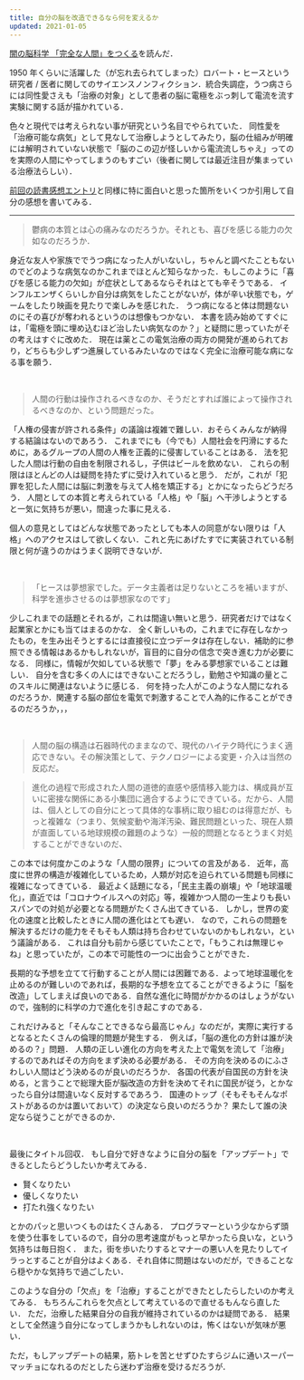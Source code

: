 ```yaml
---
title: 自分の脳を改造できるなら何を変えるか
updated: 2021-01-05
---
```


[闇の脳科学 「完全な人間」をつくる](https://www.amazon.co.jp/dp/B08L36HFWY/)を読んだ．

1950 年くらいに活躍した（が忘れ去られてしまった）ロバート・ヒースという研究者 / 医者に関してのサイエンスノンフィクション．統合失調症，うつ病さらには同性愛さえも「治療の対象」として患者の脳に電極をぶっ刺して電流を流す実験に関する話が描かれている．

色々と現代では考えられない事が研究という名目でやられていた．
同性愛を「治療可能な病気」として見なして治療しようとしてみたり，脳の仕組みが明確には解明されていない状態で「脳のこの辺が怪しいから電流流しちゃえ」ってのを実際の人間にやってしまうのもすごい（後者に関しては最近注目が集まっている治療法らしい）．

[前回の読書感想エントリ](https://sotaro.io/ja/science-and-buddhism)と同様に特に面白いと思った箇所をいくつか引用して自分の感想を書いてみる．

---

> 鬱病の本質とは心の痛みなのだろうか。それとも、喜びを感じる能力の欠如なのだろうか．

身近な友人や家族ででうつ病になった人がいないし，ちゃんと調べたこともないのでどのような病気なのかこれまでほとんど知らなかった．もしこのように「喜びを感じる能力の欠如」が症状としてあるならそれはとても辛そうである．
インフルエンザくらいしか自分は病気をしたことがないが，体が辛い状態でも，ゲームをしたり映画を見たりで楽しみを感じれた．
うつ病になると体は問題ないのにその喜びが奪われるというのは想像もつかない．
本書を読み始めてすぐには，「電極を頭に埋め込むほど治したい病気なのか？」と疑問に思っていたがその考えはすぐに改めた．
現在は薬とこの電気治療の両方の開発が進められており，どちらも少しずつ進展しているみたいなのではなく完全に治療可能な病になる事を願う．

<br/>

> 人間の行動は操作されるべきなのか、そうだとすれば誰によって操作されるべきなのか、という問題だった。

「人権の侵害が許される条件」の議論は複雑で難しい．おそらくみんなが納得する結論はないのであろう．
これまでにも（今でも）人間社会を円滑にするために，あるグループの人間の人権を正義的に侵害していることはある．
法を犯した人間は行動の自由を制限されるし，子供はビールを飲めない．
これらの制限はほとんどの人は疑問を持たずに受け入れていると思う．
だが，これが「犯罪を犯した人間には脳に刺激を与えて人格を矯正する」とかになったらどうだろう．
人間としての本質と考えられている「人格」や「脳」へ干渉しようとすると一気に気持ちが悪い，間違った事に見える．

個人の意見としてはどんな状態であったとしても本人の同意がない限りは「人格」へのアクセスはして欲しくない．これと先にあげたすでに実装されている制限と何が違うのかはうまく説明できないが．

<br/>

> 「ヒースは夢想家でした。データ主義者は足りないところを補いますが、科学を進歩させるのは夢想家なのです」

少しこれまでの話題とそれるが，これは間違い無いと思う．研究者だけではなく起業家とかにも当てはまるのかな．
全く新しいもの，これまでに存在しなかったもの，を生み出そうとするには直接役に立つデータは存在しない．補助的に参照できる情報はあるかもしれないが，盲目的に自分の信念で突き進む力が必要になる．
同様に，情報が欠如している状態で「夢」をみる夢想家でいることは難しい．
自分を含む多くの人にはできないことだろうし，勤勉さや知識の量とこのスキルに関連はないように感じる．
何を持った人がこのような人間になれるのだろうか．関連する脳の部位を電気で刺激することで人為的に作ることができるのだろうか，，，

<br/>

> 人間の脳の構造は石器時代のままなので、現代のハイテク時代にうまく適応できない。その解決策として、テクノロジーによる変更・介入は当然の反応だ。

> 進化の過程で形成された人間の道徳的直感や感情移入能力は、構成員が互いに密接な関係にある小集団に適合するようにできている。だから、人間は、個人としての自分にとって具体的な事柄に取り組むのは得意だが、もっと複雑な（つまり、気候変動や海洋汚染、難民問題といった、現在人類が直面している地球規模の難題のような）一般的問題となるとうまく対処することができないのだ、

この本では何度かこのような「人間の限界」についての言及がある．
近年，高度に世界の構造が複雑化しているため，人類が対応を迫られている問題も同様に複雑になってきている．
最近よく話題になる，「民主主義の崩壊」や「地球温暖化」，直近では「コロナウイルスへの対応」等，複雑かつ人間の一生よりも長いスパンでの対処が必要となる問題がたくさん出てきている．
しかし，世界の変化の速度と比較したときに人間の進化はとても遅い．
なので，これらの問題を解決するだけの能力をそもそも人類は持ち合わせていないのかもしれない，という議論がある．
これは自分も前から感じていたことで，「もうこれは無理じゃね」と思っていたが，この本で可能性の一つに出会うことができた．

長期的な予想を立てて行動することが人間には困難である．よって地球温暖化を止めるのが難しいのであれば，長期的な予想を立てることができるように「脳を改造」してしまえば良いのである．自然な進化に時間がかかるのはしょうがないので，強制的に科学の力で進化を引き起こすのである．

これだけみると「そんなことできるなら最高じゃん」なのだが，実際に実行するとなるとたくさんの倫理的問題が発生する．
例えば，「脳の進化の方針は誰が決めるの？」問題．
人類の正しい進化の方向を考えた上で電気を流して「治療」するのであればその方向をまず決める必要がある．
その方向を決めるのにふさわしい人間はどう決めるのが良いのだろうか．
各国の代表が自国民の方針を決める，と言うことで総理大臣が脳改造の方針を決めてそれに国民が従う，とかなったら自分は間違いなく反対するであろう．
国連のトップ（そもそもそんなポストがあるのかは置いておいて）の決定なら良いのだろうか？
果たして誰の決定なら従うことができるのか．

<br/>

最後にタイトル回収．
もし自分で好きなように自分の脳を「アップデート」できるとしたらどうしたいか考えてみる．

- 賢くなりたい
- 優しくなりたい
- 打たれ強くなりたい

とかのパッと思いつくものはたくさんある．
プログラマーという少なからず頭を使う仕事をしているので，自分の思考速度がもっと早かったら良いな，という気持ちは毎日抱く．
また，街を歩いたりするとマナーの悪い人を見たりしてイラっとすることが自分はよくある．それ自体に問題はないのだが，できることなら穏やかな気持ちで過ごしたい．

このような自分の「欠点」を「治療」することができたとしたらしたいのか考えてみる．
もちろんこれらを欠点として考えているので直せるもんなら直したい．
ただ，治療した結果自分の自我が維持されているのかは疑問である．
結果として全然違う自分になってしまうかもしれないのは，怖くはないが気味が悪い．

ただ，もしアップデートの結果，筋トレを苦とせずひたすらジムに通いスーパーマッチョになれるのだとしたら迷わず治療を受けるだろうが．
